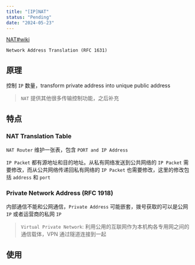 ```yaml
---
title: "[IP]NAT"
status: "Pending"
date: "2024-05-23"
---
```


[NAT#wiki](https://www.wikiwand.com/en/Network_address_translation)

`Network Address Translation (RFC 1631)`

## 原理

控制 `IP` 数量，transform private address into unique public address

> `NAT` 提供其他很多传输控制功能，之后补充

## 特点

### NAT Translation Table

`NAT Router` 维护一张表，包含 `PORT and IP Address`

`IP Packet` 都有源地址和目的地址。从私有网络发送到公共网络的 `IP Packet` 需要修改，而从公共网络传递回私有网络的 `IP Packet` 也需要修改，这里的修改包括 `address` 和 `port`

### Private Network Address (RFC 1918)

内部通信不能和公网通信，`Private Address` 可能嵌套，拨号获取的可以是公网 `IP` 或者运营商的私网 `IP`

> `Virtual Private Network`: 利用公用的互联网作为本机构各专用网之间的通信载体，VPN 通过隧道连接到一起

## 使用
